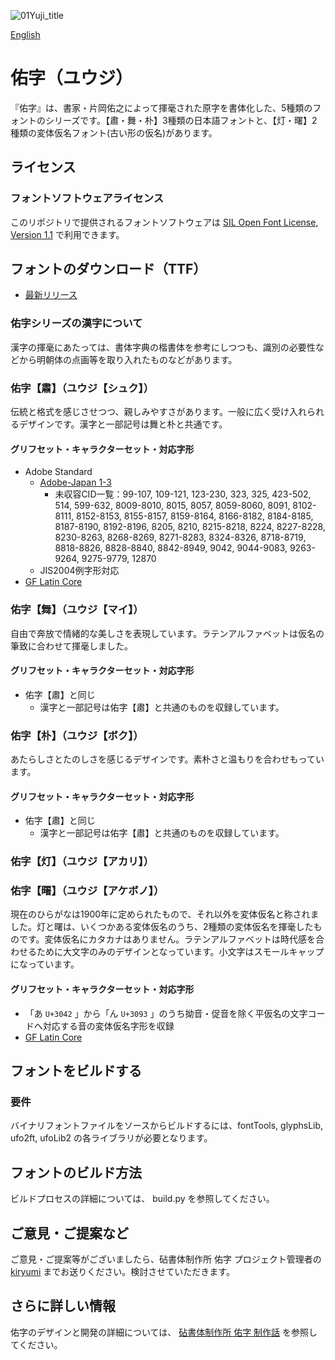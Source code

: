 ![01Yuji_title](https://user-images.githubusercontent.com/57783612/78629155-2dcb0800-78d1-11ea-8f96-867eaab4d39f.png)

[English](https://github.com/Kinutafontfactory/Yuji/blob/master/README.md)

# 佑字（ユウジ）

『佑字』は、書家・片岡佑之によって揮毫された原字を書体化した、5種類のフォントのシリーズです。【肅・舞・朴】3種類の日本語フォントと、【灯・曙】2種類の変体仮名フォント(古い形の仮名)があります。

## ライセンス

### フォントソフトウェアライセンス

このリポジトリで提供されるフォントソフトウェアは [SIL Open Font License, Version 1.1](https://scripts.sil.org/cms/scripts/page.php?site_id=nrsi&id=OFL) で利用できます。

## フォントのダウンロード（TTF）

* [最新リリース](https://github.com/Kinutafontfactory/Yuji/tree/master/fonts/ttf)

### 佑字シリーズの漢字について

漢字の揮毫にあたっては、書体字典の楷書体を参考にしつつも、識別の必要性などから明朝体の点画等を取り入れたものなどがあります。

### 佑字【肅】（ユウジ【シュク】）

伝統と格式を感じさせつつ、親しみやすさがあります。一般に広く受け入れられるデザインです。漢字と一部記号は舞と朴と共通です。

#### グリフセット・キャラクターセット・対応字形

 - Adobe Standard
   - [Adobe-Japan 1-3](https://github.com/adobe-type-tools/Adobe-Japan1)
     - 未収容CID一覧：99-107, 109-121, 123-230, 323, 325, 423-502, 514, 599-632, 8009-8010, 8015, 8057, 8059-8060, 8091, 8102-8111, 8152-8153, 8155-8157, 8159-8164, 8166-8182, 8184-8185, 8187-8190, 8192-8196, 8205, 8210, 8215-8218, 8224, 8227-8228, 8230-8263, 8268-8269, 8271-8283, 8324-8326, 8718-8719, 8818-8826, 8828-8840, 8842-8949, 9042, 9044-9083, 9263-9264, 9275-9779, 12870
   - JIS2004例字形対応
 - [GF Latin Core](https://github.com/googlefonts/gftools/tree/main/Lib/gftools/encodings/GF%20Glyph%20Sets#gf-latin-core)

### 佑字【舞】（ユウジ【マイ】）

自由で奔放で情緒的な美しさを表現しています。ラテンアルファベットは仮名の筆致に合わせて揮毫しました。

#### グリフセット・キャラクターセット・対応字形

 - 佑字【肅】と同じ
   - 漢字と一部記号は佑字【肅】と共通のものを収録しています。

### 佑字【朴】（ユウジ【ボク】）

あたらしさとたのしさを感じるデザインです。素朴さと温もりを合わせもっています。

#### グリフセット・キャラクターセット・対応字形

 - 佑字【肅】と同じ
   - 漢字と一部記号は佑字【肅】と共通のものを収録しています。

### 佑字【灯】（ユウジ【アカリ】）
### 佑字【曙】（ユウジ【アケボノ】）

現在のひらがなは1900年に定められたもので、それ以外を変体仮名と称されました。灯と曙は、いくつかある変体仮名のうち、2種類の変体仮名を揮毫したものです。変体仮名にカタカナはありません。ラテンアルファベットは時代感を合わせるために大文字のみのデザインとなっています。小文字はスモールキャップになっています。

#### グリフセット・キャラクターセット・対応字形

  - 「あ `U+3042` 」から「ん `U+3093` 」のうち拗音・促音を除く平仮名の文字コードへ対応する音の変体仮名字形を収録
  - [GF Latin Core](https://github.com/googlefonts/gftools/tree/main/Lib/gftools/encodings/GF%20Glyph%20Sets#gf-latin-core)

## フォントをビルドする

### 要件

バイナリフォントファイルをソースからビルドするには、fontTools, glyphsLib, ufo2ft, ufoLib2 の各ライブラリが必要となります。

## フォントのビルド方法

ビルドプロセスの詳細については、 build.py を参照してください。

## ご意見・ご提案など

ご意見・ご提案等がございましたら、砧書体制作所 佑字 プロジェクト管理者の [kiryumi](mailto:kinutaff@moji-sekkei.jp?subject=[GitHub]%20Yuji) までお送りください。検討させていただきます。

## さらに詳しい情報

佑字のデザインと開発の詳細については、 [砧書体制作所 佑字 制作話](http://www.moji-sekkei.jp/yuji3.html) を参照してください。
